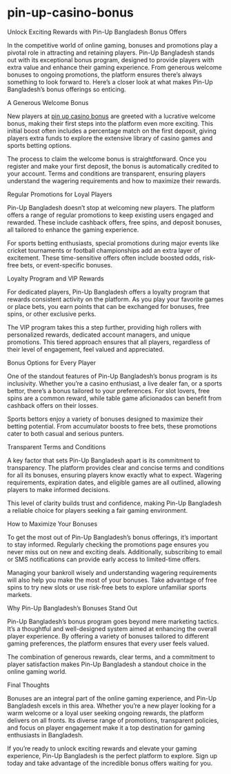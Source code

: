 # pin-up-casino-bonus
Unlock Exciting Rewards with Pin-Up Bangladesh Bonus Offers

In the competitive world of online gaming, bonuses and promotions play a pivotal role in attracting and retaining players. Pin-Up Bangladesh stands out with its exceptional bonus program, designed to provide players with extra value and enhance their gaming experience. From generous welcome bonuses to ongoing promotions, the platform ensures there’s always something to look forward to. Here’s a closer look at what makes Pin-Up Bangladesh’s bonus offerings so enticing.

A Generous Welcome Bonus

New players at <a href=https://pin-upbangladesh.com/bonus/>pin up casino bonus</a> are greeted with a lucrative welcome bonus, making their first steps into the platform even more exciting. This initial boost often includes a percentage match on the first deposit, giving players extra funds to explore the extensive library of casino games and sports betting options.

The process to claim the welcome bonus is straightforward. Once you register and make your first deposit, the bonus is automatically credited to your account. Terms and conditions are transparent, ensuring players understand the wagering requirements and how to maximize their rewards.

Regular Promotions for Loyal Players

Pin-Up Bangladesh doesn’t stop at welcoming new players. The platform offers a range of regular promotions to keep existing users engaged and rewarded. These include cashback offers, free spins, and deposit bonuses, all tailored to enhance the gaming experience.

For sports betting enthusiasts, special promotions during major events like cricket tournaments or football championships add an extra layer of excitement. These time-sensitive offers often include boosted odds, risk-free bets, or event-specific bonuses.

Loyalty Program and VIP Rewards

For dedicated players, Pin-Up Bangladesh offers a loyalty program that rewards consistent activity on the platform. As you play your favorite games or place bets, you earn points that can be exchanged for bonuses, free spins, or other exclusive perks.

The VIP program takes this a step further, providing high rollers with personalized rewards, dedicated account managers, and unique promotions. This tiered approach ensures that all players, regardless of their level of engagement, feel valued and appreciated.

Bonus Options for Every Player

One of the standout features of Pin-Up Bangladesh’s bonus program is its inclusivity. Whether you’re a casino enthusiast, a live dealer fan, or a sports bettor, there’s a bonus tailored to your preferences. For slot lovers, free spins are a common reward, while table game aficionados can benefit from cashback offers on their losses.

Sports bettors enjoy a variety of bonuses designed to maximize their betting potential. From accumulator boosts to free bets, these promotions cater to both casual and serious punters.

Transparent Terms and Conditions

A key factor that sets Pin-Up Bangladesh apart is its commitment to transparency. The platform provides clear and concise terms and conditions for all its bonuses, ensuring players know exactly what to expect. Wagering requirements, expiration dates, and eligible games are all outlined, allowing players to make informed decisions.

This level of clarity builds trust and confidence, making Pin-Up Bangladesh a reliable choice for players seeking a fair gaming environment.

How to Maximize Your Bonuses

To get the most out of Pin-Up Bangladesh’s bonus offerings, it’s important to stay informed. Regularly checking the promotions page ensures you never miss out on new and exciting deals. Additionally, subscribing to email or SMS notifications can provide early access to limited-time offers.

Managing your bankroll wisely and understanding wagering requirements will also help you make the most of your bonuses. Take advantage of free spins to try new slots or use risk-free bets to explore unfamiliar sports markets.

Why Pin-Up Bangladesh’s Bonuses Stand Out

Pin-Up Bangladesh’s bonus program goes beyond mere marketing tactics. It’s a thoughtful and well-designed system aimed at enhancing the overall player experience. By offering a variety of bonuses tailored to different gaming preferences, the platform ensures that every user feels valued.

The combination of generous rewards, clear terms, and a commitment to player satisfaction makes Pin-Up Bangladesh a standout choice in the online gaming world.

Final Thoughts

Bonuses are an integral part of the online gaming experience, and Pin-Up Bangladesh excels in this area. Whether you’re a new player looking for a warm welcome or a loyal user seeking ongoing rewards, the platform delivers on all fronts. Its diverse range of promotions, transparent policies, and focus on player engagement make it a top destination for gaming enthusiasts in Bangladesh.

If you’re ready to unlock exciting rewards and elevate your gaming experience, Pin-Up Bangladesh is the perfect platform to explore. Sign up today and take advantage of the incredible bonus offers waiting for you.
